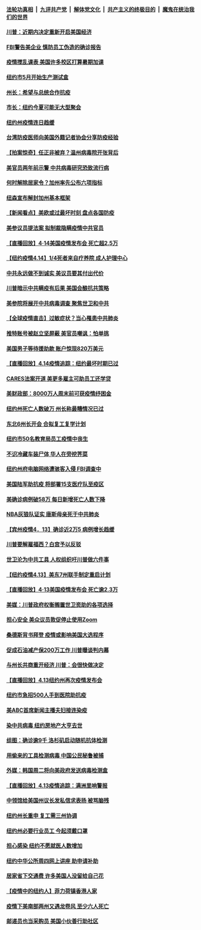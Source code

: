 ####  [法轮功真相](../../../../basic/blob/master/README.md?t=04151930) &nbsp;|&nbsp; [九评共产党](../../../../9ping.md/blob/master/README.md?t=04151930) &nbsp;|&nbsp; [解体党文化](../../../../jtdwh.md/blob/master/README.md?t=04151930)  &nbsp;|&nbsp; [共产主义的终极目的](../../../../gczydzjmd.md/blob/master/README.md?t=04151930) &nbsp;|&nbsp; [魔鬼在统治我们的世界](../../../../mgztzwmdsj.md/blob/master/README.md?t=04151930) 

#### [川普：近期内决定重新开启美国经济](../pages/nsc412/n12031886.md?t=04151930) 

#### [FBI警告美企业 慎防员工伪造的确诊报告](../pages/nsc412/n12032377.md?t=04151930) 

#### [疫情搅乱课表 美国许多校区打算暑期加课](../pages/nsc412/n12031839.md?t=04151930) 

#### [纽约市5月开始生产测试盒](../pages/nsc412/n12031822.md?t=04151930) 

#### [州长：希望与总统合作抗疫](../pages/nsc412/n12031861.md?t=04151930) 

#### [市长：纽约今夏可能无大型聚会](../pages/nsc412/n12031817.md?t=04151930) 

#### [纽约州疫情连日趋缓](../pages/nsc412/n12031762.md?t=04151930) 

#### [台湾防疫医师向美国外籍记者协会分享防疫经验](../pages/nsc412/n12031745.md?t=04151930) 

#### [【拍案惊奇】任正非被弃？温州病毒院开张背后](../pages/nsc412/n12031404.md?t=04151930) 

#### [美官员两年前示警 中共病毒研究恐致流行病](../pages/nsc412/n12031715.md?t=04151930) 

#### [何时解除居家令？加州率先公布六项指标](../pages/nsc412/n12031440.md?t=04151930) 

#### [纽森宣布解封加州基本框架](../pages/nsc412/n12031395.md?t=04151930) 

#### [【新闻看点】美欧或过最坏时刻 盘点各国防疫](../pages/nsc412/n12030818.md?t=04151930) 

#### [美参议员提法案 拟制裁隐瞒疫情中共官员](../pages/nsc412/n12031224.md?t=04151930) 

#### [【直播回放】4·14美国疫情发布会 死亡超2.5万](../pages/nsc412/n12030981.md?t=04151930) 

#### [【纽约疫情4.14】1/4死者来自疗养院 成人护理中心](../pages/nsc412/n12029926.md?t=04151930) 

#### [中共永远做不到诚实 美议员要其付出代价](../pages/nsc412/n12030867.md?t=04151930) 

#### [川普暗示中共瞒疫有后果 美国会酿抗共策略](../pages/nsc412/n12029990.md?t=04151930) 

#### [美参院将展开中共病毒调查 聚焦世卫和中共](../pages/nsc412/n12030184.md?t=04151930) 

#### [【全球疫情直击】过敏症状？当心罹患中共肺炎](../pages/nsc412/n12030633.md?t=04151930) 

#### [推特账号被赵立坚屏蔽 美官员嘲讽：怕单挑](../pages/nsc412/n12030552.md?t=04151930) 

#### [美国男子等待援助款 账户惊现820万美元](../pages/nsc412/n12030054.md?t=04151930) 

#### [【直播回放】4.14疫情追踪：纽约最坏时期已过](../pages/nsc412/n12030034.md?t=04151930) 

#### [CARES法案开道 美更多雇主可助员工还学贷](../pages/nsc412/n12029110.md?t=04151930) 

#### [美财政部：8000万人周末前可获疫情纾困金](../pages/nsc412/n12029055.md?t=04151930) 

#### [纽约州死亡人数破万 州长称最糟情况已过](../pages/nsc412/n12028787.md?t=04151930) 

#### [东北6州长开会 合拟复工复学计划](../pages/nsc412/n12028784.md?t=04151930) 

#### [纽约市50名教育局员工疫情中丧生](../pages/nsc412/n12028765.md?t=04151930) 

#### [不识冷藏车装尸体  华人在旁挖荠菜](../pages/nsc412/n12028749.md?t=04151930) 

#### [纽约州府电脑网络遭骇客入侵 FBI调查中](../pages/nsc412/n12028739.md?t=04151930) 

#### [美国陆军助抗疫 将部署15支医疗队至疫区](../pages/nsc412/n12028887.md?t=04151930) 

#### [美确诊病例破58万 每日新增死亡人数下降](../pages/nsc412/n12028811.md?t=04151930) 

#### [NBA灰狼队证实 唐斯母亲死于中共肺炎](../pages/nsc412/n12028618.md?t=04151930) 

#### [【宾州疫情4．13】确诊近2万5 病例增长趋缓](../pages/nsc412/n12030897.md?t=04151930) 

#### [川普要解雇福西？白宫予以反驳](../pages/nsc412/n12028293.md?t=04151930) 

#### [世卫沦为中共工具 人权组织吁川普做六件事](../pages/nsc412/n12028407.md?t=04151930) 

#### [【纽约疫情4.13】美东7州联手制定重启计划](../pages/nsc412/n12026812.md?t=04151930) 

#### [【直播回放】4·13美国疫情发布会 死亡逾2.3万](../pages/nsc412/n12023005.md?t=04151930) 

#### [美媒：川普政府权衡搁置世卫资助的各项选择](../pages/nsc412/n12028055.md?t=04151930) 

#### [担心安全 美众议员敦促停止使用Zoom](../pages/nsc412/n12028062.md?t=04151930) 

#### [桑德斯背书拜登 疫情或影响美国大选程序](../pages/nsc412/n12027933.md?t=04151930) 

#### [促成石油减产保200万工作 川普曝谈判内幕](../pages/nsc412/n12027862.md?t=04151930) 

#### [与州长共商重开经济 川普：会很快做决定](../pages/nsc412/n12027724.md?t=04151930) 

#### [【直播回放】4.13纽约州再次疫情发布会](../pages/nsc412/n12027485.md?t=04151930) 

#### [纽约市急招500人手到医院助抗疫](../pages/nsc412/n12027547.md?t=04151930) 

#### [美ABC首席新闻主播夫妇接连染疫](../pages/nsc412/n12027355.md?t=04151930) 

#### [染中共病毒 纽约房地产大亨去世](../pages/nsc412/n12027148.md?t=04151930) 

#### [组图：确诊逾9千 洛杉矶启动随机抗体检测](../pages/nsc412/n12023033.md?t=04151930) 

#### [用偷来的工具检测病毒 中国公民秘鲁被捕](../pages/nsc412/n12027194.md?t=04151930) 

#### [外媒：韩国周二将向美政府发送病毒检测盒](../pages/nsc412/n12027049.md?t=04151930) 

#### [【直播回放】4.13疫情追踪：满洲里响警报](../pages/nsc412/n12026894.md?t=04151930) 

#### [中领馆给美国州议长发私信求表扬 被骂脑残](../pages/nsc412/n12026823.md?t=04151930) 

#### [纽约州长重申  复工需三州协调](../pages/nsc412/n12026233.md?t=04151930) 

#### [纽约州必要行业员工  今起须戴口罩](../pages/nsc412/n12026245.md?t=04151930) 

#### [担心感染  纽约不愿就医人数增加](../pages/nsc412/n12026207.md?t=04151930) 

#### [纽约中华公所周四网上讲座  助申请补助](../pages/nsc412/n12026230.md?t=04151930) 

#### [居家省下交通费 许多美国人没留给自己花](../pages/nsc412/n12026044.md?t=04151930) 

#### [【疫情中的纽约人】菲力荷镇香港人家](../pages/nsc412/n12025927.md?t=04151930) 

#### [疫情下美南部两州又遇龙卷风 至少六人死亡](../pages/nsc412/n12025994.md?t=04151930) 

#### [邮递员也当采购员 美国小伙善行助社区](../pages/nsc412/n12025735.md?t=04151930) 

